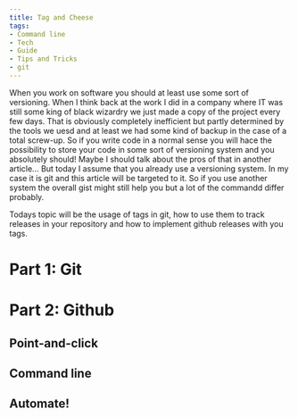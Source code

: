 ```yaml
---
title: Tag and Cheese
tags:
- Command line
- Tech
- Guide
- Tips and Tricks
- git
---
```


When you work on software you should at least use some sort of versioning. When I think back at the work I did in a company where IT was still some king of black wizardry we just made a copy of the project every few days. That is obviously  completely inefficient but partly determined by the tools we uesd and at least we had some kind of backup in the case of a total screw-up. So if you write code in a normal sense you will hace the possibility to store your code in some sort of versioning system and you absolutely should! Maybe I should talk about the pros of that in another article... But today I assume that you already use a versioning system. In my case it is git and this article will be targeted to it. So if you use another system the overall gist might still help you but a lot of the commandd differ probably.

Todays topic will be the usage of tags in git, how to use them to track releases in your repository and how to implement github releases with you tags.

# Part 1: Git

# Part 2: Github
## Point-and-click
## Command line  
## Automate!

